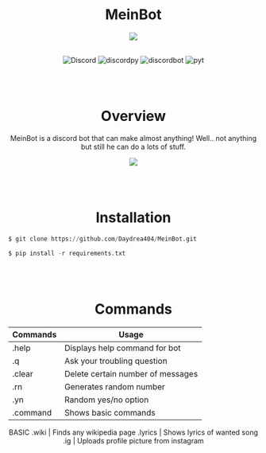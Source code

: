 
<div align="center">

# MeinBot


<img align="center" src="https://southpark-online.nl/assets/images/clips/cartmans-rally.jpg">

</br>
</br>



![Discord](https://img.shields.io/discord/698579907185213503?color=blueviolet&logo=discord&logoColor=blueviolet&style=for-the-badge) ![discordpy](https://img.shields.io/badge/discord-py-blueviolet?style=for-the-badge&logo=discord&logoColor=blueviolet) ![discordbot](https://img.shields.io/badge/discord-bot-blueviolet?style=for-the-badge&logo=discord&logoColor=blueviolet) ![pyt](https://img.shields.io/badge/python-3.7-blueviolet?style=for-the-badge&logo=python&logoColor=blueviolet)


</div>

</br>
</br>


<div align="center">

# Overview



MeinBot is a discord bot that can make almost anything! Well.. not anything but still he can do a lots of stuff.




[![](https://img.shields.io/badge/Invitation%20link-blueviolet?style=for-the-badge&link=https://discord.com/api/oauth2/authorize?client_id=573091512066375690&permissions=8&scope=bot&logoColor=blueviolet)](https://discord.com/api/oauth2/authorize?client_id=573091512066375690&permissions=8&scope=bot)




</div>

</br>
</br>



<div align="center">

# Installation

</div>



```py
$ git clone https://github.com/Daydrea404/MeinBot.git

$ pip install -r requirements.txt
```

</br>
</br>


<div align="center">

# Commands

Commands | Usage
------------ | -------------
.help | Displays help command for bot
.q | Ask your troubling question
.clear | Delete certain number of messages
.rn | Generates random number
.yn | Random yes/no option
.command | Shows basic commands
BASIC
.wiki | Finds any wikipedia page
.lyrics | Shows lyrics of wanted song
.ig | Uploads profile picture from instagram



</div>
